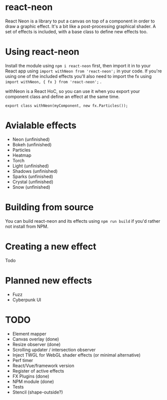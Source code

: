 # react-neon

React Neon is a library to put a canvas on top of a component in order to draw a graphic effect. It's a bit like a post-processing graphical shader. A set of effects is included, with a base class to define new effects too. 

# Using react-neon

Install the module using `npm i react-neon` first, then import it in to your React app using `import withNeon from 'react-neon';` in your code. If you're using one of the included effects you'll also need to import the fx using `import withNeon, { fx } from 'react-neon';` .

withNeon is a React HoC, so you can use it when you export your component class and define an effect at the same time.

```export class withNeon(myComponent, new fx.Particles());```

# Avialable effects

* Neon (unfinished)
* Bokeh (unfinished)
* Particles
* Heatmap
* Torch
* Light (unfinished)
* Shadows (unfinished)
* Sparks (unfinished)
* Crystal (unfinished)
* Snow (unfinished)

# Building from source

You can build react-neon and its effects using `npm run build` if you'd rather not install from NPM.

# Creating a new effect

Todo

# Planned new effects

* Fuzz
* Cyberpunk UI

# TODO

* Element mapper
* Canvas overlay (done)
* Resize observer (done)
* Scrolling updater / intersection observer
* Inject TWGL for WebGL shader effects (or minimal alternative)
* Perf timer
* React/Vue/framework version
* Register of active effects
* FX Plugins (done)
* NPM module (done)
* Tests
* Stencil (shape-outside?)
